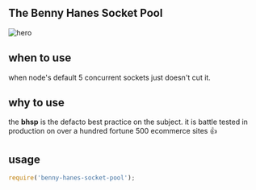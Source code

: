 The Benny Hanes Socket Pool
---------------------------

![hero](https://raw.githubusercontent.com/jmonster/benny-hanes-socket-pool/master/hero.png)

## when to use
when node's default 5 concurrent sockets just doesn't cut it.

## why to use
the **bhsp** is the defacto best practice on the subject. it is battle tested in production on over a hundred fortune 500 ecommerce sites :+1:

## usage
```javascript
require('benny-hanes-socket-pool');
```

